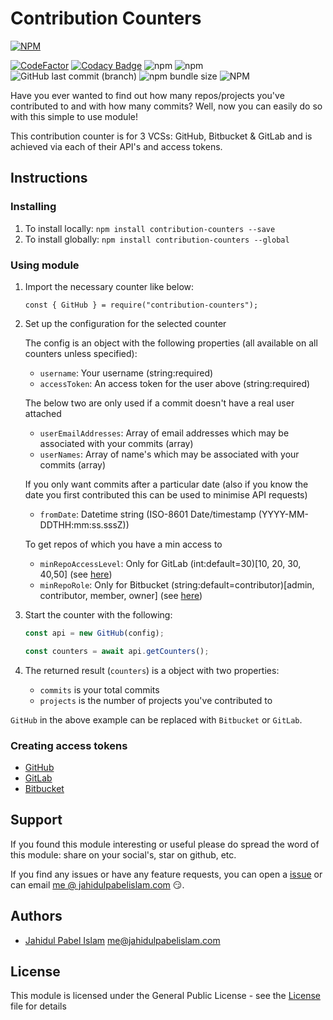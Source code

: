 # Contribution Counters

[![NPM](https://nodei.co/npm/contribution-counters.png?downloads=true&downloadRank=true&stars=true)](https://npmjs.org/package/contribution-counters)

[![CodeFactor](https://www.codefactor.io/repository/github/jahidulpabelislam/contribution-counters/badge?style=flat-square)](https://www.codefactor.io/repository/github/jahidulpabelislam/contribution-counters)
[![Codacy Badge](https://api.codacy.com/project/badge/Grade/b6f7e38aec0c4a8999cd763f73e55a45)](https://app.codacy.com/app/jahidulpabelislam/counters.js?utm_source=github.com&utm_medium=referral&utm_content=jahidulpabelislam/counters.js&utm_campaign=Badge_Grade_Settings)
![npm](https://img.shields.io/npm/v/contribution-counters.svg)
![npm](https://img.shields.io/npm/dm/contribution-counters.svg)
![GitHub last commit (branch)](https://img.shields.io/github/last-commit/jahidulpabelislam/contribution-counters/master.svg?label=last%20activity)
![npm bundle size](https://img.shields.io/bundlephobia/min/contribution-counters.svg)
![NPM](https://img.shields.io/npm/l/contribution-counters.svg)

Have you ever wanted to find out how many repos/projects you've contributed to and with how many commits?
Well, now you can easily do so with this simple to use module!

This contribution counter is for 3 VCSs: GitHub, Bitbucket &amp; GitLab and is achieved via each of their API's and access tokens.

## Instructions

### Installing

1.  To install locally: `npm install contribution-counters --save`
2.  To install globally: `npm install contribution-counters --global`

### Using module

1.  Import the necessary counter like below:

    `const { GitHub } = require("contribution-counters");`

2.  Set up the configuration for the selected counter

    The config is an object with the following properties (all available on all counters unless specified):

    -   `username`: Your username (string:required)
    -   `accessToken`: An access token for the user above (string:required)

    The below two are only used if a commit doesn't have a real user attached

    -   `userEmailAddresses`: Array of email addresses which may be associated with your commits (array)
    -   `userNames`: Array of name's which may be associated with your commits (array)

    If you only want commits after a particular date (also if you know the date you first contributed this can be used to minimise API requests)

    -   `fromDate`: Datetime string (ISO-8601 Date/timestamp (YYYY-MM-DDTHH:mm:ss.sssZ))

    To get repos of which you have a min access to

    -   `minRepoAccessLevel`: Only for GitLab (int:default=30)\[10, 20, 30, 40,50] (see [here](https://docs.gitlab.com/ee/api/members.html))
    -   `minRepoRole`: Only for Bitbucket (string:default=contributor)\[admin, contributor, member, owner] (see [here](https://developer.atlassian.com/bitbucket/api/2/reference/resource/repositories/%7Busername%7D))

3.  Start the counter with the following:

    ```javascript
    const api = new GitHub(config);

    const counters = await api.getCounters();
    ```

4.  The returned result (`counters`) is a object with two properties:

    -   `commits` is your total commits
    -   `projects` is the number of projects you've contributed to

`GitHub` in the above example can be replaced with `Bitbucket` or `GitLab`.

### Creating access tokens

-   [GitHub](https://help.github.com/en/articles/creating-a-personal-access-token-for-the-command-line)
-   [GitLab](https://docs.gitlab.com/ee/user/profile/personal_access_tokens.html#creating-a-personal-access-token)
-   [Bitbucket](https://confluence.atlassian.com/bitbucketserver/personal-access-tokens-939515499.html)

## Support

If you found this module interesting or useful please do spread the word of this module: share on your social's, star on github, etc.

If you find any issues or have any feature requests, you can open a [issue](https://github.com/jahidulpabelislam/contribution-counters/issues) or can email [me @ jahidulpabelislam.com](mailto:me@jahidulpabelislam.com) :smirk:.

## Authors

-   [Jahidul Pabel Islam](https://jahidulpabelislam.com/) [<me@jahidulpabelislam.com>](mailto:me@jahidulpabelislam.com)

## License

This module is licensed under the General Public License - see the [License](LICENSE.md) file for details
